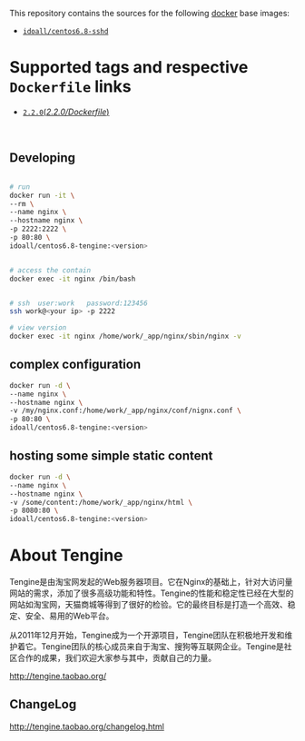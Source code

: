 This repository contains the sources for the following [docker](https://docker.io) base images:

- [`idoall/centos6.8-sshd`](https://hub.docker.com/r/idoall/centos6.8-sshd/)



# Supported tags and respective `Dockerfile` links

- [`2.2.0`(*2.2.0/Dockerfile*)](https://github.com/idoall/docker/blob/master/centos6.8-tengine/2.2.0/Dockerfile)

  ​

## Developing

```bash

# run
docker run -it \
--rm \
--name nginx \
--hostname nginx \
-p 2222:2222 \
-p 80:80 \
idoall/centos6.8-tengine:<version>


# access the contain
docker exec -it nginx /bin/bash


# ssh  user:work   password:123456
ssh work@<your ip> -p 2222

# view version
docker exec -it nginx /home/work/_app/nginx/sbin/nginx -v

```


## complex configuration
```bash
docker run -d \
--name nginx \
--hostname nginx \
-v /my/nginx.conf:/home/work/_app/nginx/conf/nignx.conf \
-p 80:80 \
idoall/centos6.8-tengine:<version>
```


## hosting some simple static content
```bash
docker run -d \
--name nginx \
--hostname nginx \
-v /some/content:/home/work/_app/nginx/html \
-p 8080:80 \
idoall/centos6.8-tengine:<version>
```



# About Tengine

Tengine是由淘宝网发起的Web服务器项目。它在Nginx的基础上，针对大访问量网站的需求，添加了很多高级功能和特性。Tengine的性能和稳定性已经在大型的网站如淘宝网，天猫商城等得到了很好的检验。它的最终目标是打造一个高效、稳定、安全、易用的Web平台。

从2011年12月开始，Tengine成为一个开源项目，Tengine团队在积极地开发和维护着它。Tengine团队的核心成员来自于淘宝、搜狗等互联网企业。Tengine是社区合作的成果，我们欢迎大家参与其中，贡献自己的力量。

http://tengine.taobao.org/



## ChangeLog

http://tengine.taobao.org/changelog.html